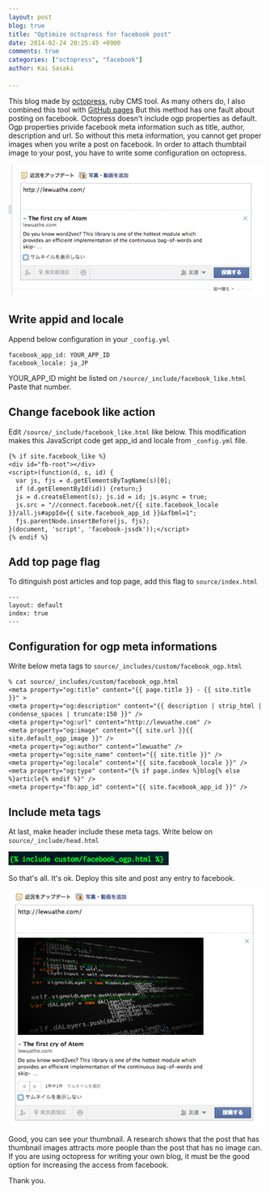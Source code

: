 ```yaml
---
layout: post
blog: true
title: "Optimize octopress for facebook post"
date: 2014-02-24 20:25:45 +0900
comments: true
categories: ["octopress", "facebook"]
author: Kai Sasaki

---
```


This blog made by [octopress](http://octopress.org/), ruby CMS tool. 
As many others do, I also combined this tool with [GitHub pages](http://pages.github.com/)
But this method has one fault about posting on facebook. Octopress doesn't include ogp properties as default. Ogp properties privide facebook meta information such as title, author, description and url. So without this meta information, you cannot get proper images when you write a post on facebook. In order to attach thumbtail image to your post, you have to write some configuration on octopress.

<!-- more -->


<div style="text-align:center" markdown="1">
<img src="/images/posts/2014-02-24-octopress-ogp/before.png" />
</div>


## Write appid and locale

Append below configuration in your `_config.yml`

```
facebook_app_id: YOUR_APP_ID
facebook_locale: ja_JP
```

YOUR_APP_ID might be listed on `/source/_include/facebook_like.html` Paste that number.

## Change facebook like action

Edit `/source/_include/facebook_like.html` like below. This modification makes this JavaScript code get app_id and locale from `_config.yml` file.

```
{% if site.facebook_like %}
<div id="fb-root"></div>
<script>(function(d, s, id) {
  var js, fjs = d.getElementsByTagName(s)[0];
  if (d.getElementById(id)) {return;}
  js = d.createElement(s); js.id = id; js.async = true;
  js.src = "//connect.facebook.net/{{ site.facebook_locale }}/all.js#appId={{ site.facebook_app_id }}&xfbml=1";
  fjs.parentNode.insertBefore(js, fjs);
}(document, 'script', 'facebook-jssdk'));</script>
{% endif %}
```

## Add top page flag

To ditinguish post articles and top page, add this flag to `source/index.html`

```
---
layout: default
index: true  
---
```

## Configuration for ogp meta informations

Write below meta tags to `source/_includes/custom/facebook_ogp.html`

```
% cat source/_includes/custom/facebook_ogp.html
<meta property="og:title" content="{{ page.title }} - {{ site.title }}" >
<meta property="og:description" content="{{ description | strip_html | condense_spaces | truncate:150 }}" />
<meta property="og:url" content="http://lewuathe.com" />
<meta property="og:image" content="{{ site.url }}{{ site.default_ogp_image }}" />
<meta property="og:author" content="lewuathe" />
<meta property="og:site_name" content="{{ site.title }}" />
<meta property="og:locale" content="{{ site.facebook_locale }}" />
<meta property="og:type" content="{% if page.index %}blog{% else %}article{% endif %}" />
<meta property="fb:app_id" content="{{ site.facebook_app_id }}" />
```

## Include meta tags

At last, make header include these meta tags. Write below on `source/_include/head.html`


<img src="/images/posts/2014-02-24-octopress-ogp/code.png" />

So that's all. It's ok. Deploy this site and post any entry to facebook.


<div style="text-align:center" markdown="1">
<img src="/images/posts/2014-02-24-octopress-ogp/after.png" />
</div>

Good, you can see your thumbnail. A research shows that the post that has thumbnail images attracts more people than 
the post that has no image can. If you are using octopress for writing your own blog, it must be the good option for increasing
the access from facebook. 

Thank you.



